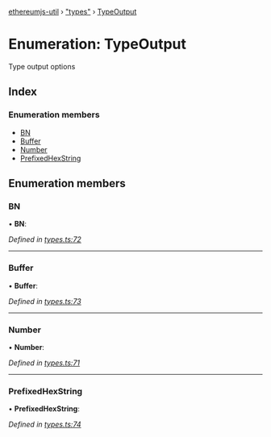 [ethereumjs-util](../README.md) › ["types"](../modules/_types_.md) › [TypeOutput](_types_.typeoutput.md)

# Enumeration: TypeOutput

Type output options

## Index

### Enumeration members

* [BN](_types_.typeoutput.md#bn)
* [Buffer](_types_.typeoutput.md#buffer)
* [Number](_types_.typeoutput.md#number)
* [PrefixedHexString](_types_.typeoutput.md#prefixedhexstring)

## Enumeration members

###  BN

• **BN**:

*Defined in [types.ts:72](https://github.com/ethereumjs/ethereumjs-monorepo/blob/master/packages/util/src/types.ts#L72)*

___

###  Buffer

• **Buffer**:

*Defined in [types.ts:73](https://github.com/ethereumjs/ethereumjs-monorepo/blob/master/packages/util/src/types.ts#L73)*

___

###  Number

• **Number**:

*Defined in [types.ts:71](https://github.com/ethereumjs/ethereumjs-monorepo/blob/master/packages/util/src/types.ts#L71)*

___

###  PrefixedHexString

• **PrefixedHexString**:

*Defined in [types.ts:74](https://github.com/ethereumjs/ethereumjs-monorepo/blob/master/packages/util/src/types.ts#L74)*
